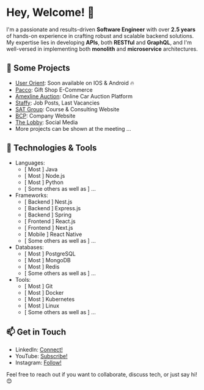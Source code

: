 # Hey, Welcome! 👋

I'm a passionate and results-driven <b>Software Engineer</b> with over <b>2.5 years</b> of hands-on experience in crafting robust and scalable backend solutions. My expertise lies in developing <b>APIs</b>, both <b>RESTful</b> and <b>GraphQL</b>, and I'm well-versed in implementing both <b>monolith</b> and <b>microservice</b> architectures.

## 🔭 Some Projects

- [User Orient](https://userorient.com/): Soon available on IOS & Android 🔥
- [Pacco](https://pacco.az/): Gift Shop E-Commerce
- [Amexline Auction](https://amexlineauction.com/): Online Car Auction Platform
- [Staffy](https://staffy.az/): Job Posts, Last Vacancies
- [SAT Group](https://satgroup.az/): Course & Consulting Website
- [BCP](https://bcp.az/): Company Website
- [The Lobby](https://thelobbylifestyle.com/): Social Media
- More projects can be shown at the meeting ...

## 🌱 Technologies & Tools

- Languages: 
  - [ Most ] Java
  - [ Most ] Node.js
  - [ Most ] Python
  - [ Some others as well as ] ...
- Frameworks:
  - [ Backend ] Nest.js
  - [ Backend ] Express.js
  - [ Backend ] Spring
  - [ Frontend ] React.js
  - [ Frontend ] Next.js
  - [ Mobile ] React Native
  - [ Some others as well as ] ...
- Databases:
  - [ Most ] PostgreSQL
  - [ Most ] MongoDB
  - [ Most ] Redis
  - [ Some others as well as ] ...
- Tools:
  - [ Most ] Git
  - [ Most ] Docker
  - [ Most ] Kubernetes
  - [ Most ] Linux
  - [ Some others as well as ] ...

## 📫 Get in Touch

- LinkedIn: [Connect!](https://www.linkedin.com/in/soltansoltanli/)
- YouTube: [Subscribe!](https://www.youtube.com/@soltantalks/)
- Instagram: [Follow!](https://www.instagram.com/s01tan/)

Feel free to reach out if you want to collaborate, discuss tech, or just say hi! 😊
